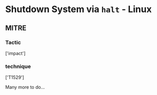 # Shutdown System via `halt` - Linux

## MITRE

### Tactic
['impact']

### technique
['T1529']

Many more to do...
